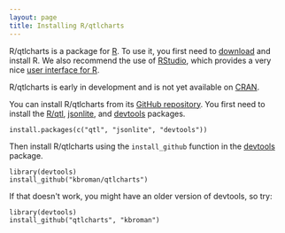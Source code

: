 ```yaml
---
layout: page
title: Installing R/qtlcharts
---
```


R/qtlcharts is a package for [R](http://www.r-project.org). To use it,
you first need to [download](http://cran.r-project.org/) and install
R. We also recommend the use of [RStudio](http://www.rstudio.com/),
which provides a very nice
[user interface for R](http://www.rstudio.com/products/rstudio/download/).

R/qtlcharts is early in development and is not yet available on
[CRAN](http://cran.r-project.org).

You can install R/qtlcharts from its
[GitHub repository](http://github.com/kbroman/qtlcharts). You first need to
install the [R/qtl](http://www.rqtl.org),
[jsonlite](http://cran.r-project.org/web/packages/jsonlite),
and [devtools](https://github.com/hadley/devtools) packages.

    install.packages(c("qtl", "jsonlite", "devtools"))

Then install R/qtlcharts using the `install_github` function in the
[devtools](http://github.com/hadley/devtools) package.

    library(devtools)
    install_github("kbroman/qtlcharts")

If that doesn't work, you might have an older version of devtools, so try:

    library(devtools)
    install_github("qtlcharts", "kbroman")

